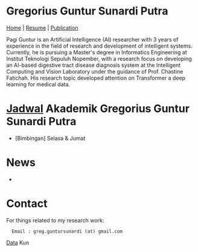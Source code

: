 # Gregorius Guntur Sunardi Putra
[Home](https://pagiguntur.github.io/) | [Resume](https://pagiguntur.github.io/CV-Gregorius%20Guntur.pdf) | [Publication](https://pagiguntur.github.io/publications)

Pagi Guntur is an Artificial Intelligence (AI) researcher with 3 years of experience in the field of research and development of intelligent systems. Currently, he is pursuing a Master's degree in Informatics Engineering at Institut Teknologi Sepuluh Nopember, with a research focus on developing an AI-based digestive tract disease diagnosis system at the Intelligent Computing and Vision Laboratory under the guidance of Prof. Chastine Fatichah. His research topic developed attention on Transformer a deep learning for medical data.

# [Jadwal](https://calendar.google.com/calendar/u/1?cid=Ym9uYXJtYWxhbmdAZ21haWwuY29t) Akademik Gregorius Guntur Sunardi Putra

- [Bimbingan] Selasa & Jumat

# News
-

# Contact

For things related to my research work:

      Email : greg.guntursunardi (at) gmail.com

[Data](https://drive.google.com/drive/u/0/folders/1-7O_O_tcCRuXlAWPQbCQTooMUskHwa2F) Kun
